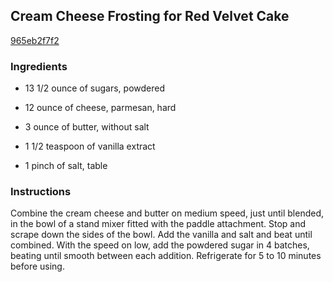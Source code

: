 ## Cream Cheese Frosting for Red Velvet Cake

[965eb2f7f2](http://www.foodnetwork.com/recipes/alton-brown/cream-cheese-frosting-for-red-velvet-cake-recipe.html)

### Ingredients

 - 13 1/2 ounce of sugars, powdered

 - 12 ounce of cheese, parmesan, hard

 - 3 ounce of butter, without salt

 - 1 1/2 teaspoon of vanilla extract

 - 1 pinch of salt, table

### Instructions

Combine the cream cheese and butter on medium speed, just until blended, in the bowl of a stand mixer fitted with the paddle attachment. Stop and scrape down the sides of the bowl. Add the vanilla and salt and beat until combined. With the speed on low, add the powdered sugar in 4 batches, beating until smooth between each addition. Refrigerate for 5 to 10 minutes before using.